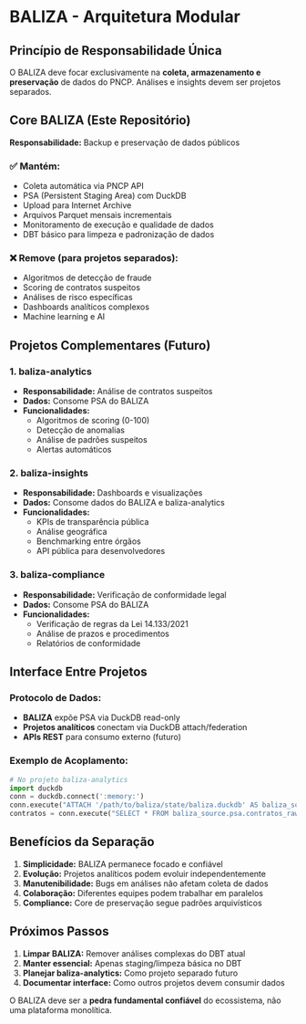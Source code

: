 # BALIZA - Arquitetura Modular

## Princípio de Responsabilidade Única

O BALIZA deve focar exclusivamente na **coleta, armazenamento e preservação** de dados do PNCP. Análises e insights devem ser projetos separados.

## Core BALIZA (Este Repositório)

**Responsabilidade:** Backup e preservação de dados públicos

### ✅ Mantém:
- Coleta automática via PNCP API
- PSA (Persistent Staging Area) com DuckDB
- Upload para Internet Archive
- Arquivos Parquet mensais incrementais
- Monitoramento de execução e qualidade de dados
- DBT básico para limpeza e padronização de dados

### ❌ Remove (para projetos separados):
- Algoritmos de detecção de fraude
- Scoring de contratos suspeitos 
- Análises de risco específicas
- Dashboards analíticos complexos
- Machine learning e AI

## Projetos Complementares (Futuro)

### 1. **baliza-analytics** 
- **Responsabilidade:** Análise de contratos suspeitos
- **Dados:** Consome PSA do BALIZA
- **Funcionalidades:**
  - Algoritmos de scoring (0-100)
  - Detecção de anomalias
  - Análise de padrões suspeitos
  - Alertas automáticos

### 2. **baliza-insights**
- **Responsabilidade:** Dashboards e visualizações
- **Dados:** Consome dados do BALIZA e baliza-analytics
- **Funcionalidades:**
  - KPIs de transparência pública
  - Análise geográfica
  - Benchmarking entre órgãos
  - API pública para desenvolvedores

### 3. **baliza-compliance**
- **Responsabilidade:** Verificação de conformidade legal
- **Dados:** Consome PSA do BALIZA
- **Funcionalidades:**
  - Verificação de regras da Lei 14.133/2021
  - Análise de prazos e procedimentos
  - Relatórios de conformidade

## Interface Entre Projetos

### Protocolo de Dados:
- **BALIZA** expõe PSA via DuckDB read-only
- **Projetos analíticos** conectam via DuckDB attach/federation
- **APIs REST** para consumo externo (futuro)

### Exemplo de Acoplamento:
```python
# No projeto baliza-analytics
import duckdb
conn = duckdb.connect(':memory:')
conn.execute("ATTACH '/path/to/baliza/state/baliza.duckdb' AS baliza_source")
contratos = conn.execute("SELECT * FROM baliza_source.psa.contratos_raw").fetchall()
```

## Benefícios da Separação

1. **Simplicidade:** BALIZA permanece focado e confiável
2. **Evolução:** Projetos analíticos podem evoluir independentemente
3. **Manutenibilidade:** Bugs em análises não afetam coleta de dados
4. **Colaboração:** Diferentes equipes podem trabalhar em paralelos
5. **Compliance:** Core de preservação segue padrões arquivísticos

## Próximos Passos

1. **Limpar BALIZA:** Remover análises complexas do DBT atual
2. **Manter essencial:** Apenas staging/limpeza básica no DBT
3. **Planejar baliza-analytics:** Como projeto separado futuro
4. **Documentar interface:** Como outros projetos devem consumir dados

O BALIZA deve ser a **pedra fundamental confiável** do ecossistema, não uma plataforma monolítica.
